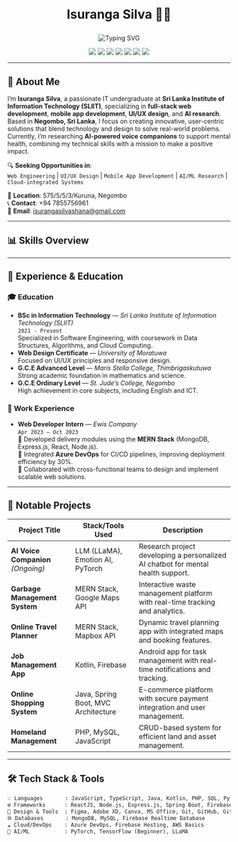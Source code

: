 # <p align="center">Isuranga Silva 👨‍💻</p>

<p align="center">
  <img src="https://readme-typing-svg.demolab.com?font=Fira+Code&duration=3000&pause=500&center=true&vCenter=true&width=500&lines=Hi+I'm+Isuranga+Silva!;IT+Undergraduate+%7C+MERN+Stack+Developer;UI%2FUX+Designer+%7C+Kotlin+Mobile+Dev;AI+Voice+Assistant+Researcher" alt="Typing SVG" />
</p>

<p align="center">
  <a href="https://www.linkedin.com/in/isuranga-silva"><img src="https://img.shields.io/badge/LinkedIn-%230077B5.svg?style=for-the-badge&logo=linkedin&logoColor=white"/></a>
  <a href="mailto:isurangasilvashana@gmail.com"><img src="https://img.shields.io/badge/Email-%23D14836.svg?style=for-the-badge&logo=gmail&logoColor=white"/></a>
  <img src="https://img.shields.io/badge/SLIIT%20Undergraduate-%231DA1F2.svg?style=for-the-badge&logo=academia&logoColor=white"/>
  <img src="https://img.shields.io/badge/ReactJS-%2361DAFB.svg?style=for-the-badge&logo=react&logoColor=black"/>
  <img src="https://img.shields.io/badge/Kotlin-%230095D5.svg?style=for-the-badge&logo=kotlin&logoColor=white"/>
  <img src="https://img.shields.io/badge/MongoDB-%2347A248.svg?style=for-the-badge&logo=mongodb&logoColor=white"/>
  <img src="https://img.shields.io/badge/Figma-%23F24E1E.svg?style=for-the-badge&logo=figma&logoColor=white"/>
</p>

---

## 🚀 About Me

I’m **Isuranga Silva**, a passionate IT undergraduate at **Sri Lanka Institute of Information Technology (SLIIT)**, specializing in **full-stack web development**, **mobile app development**, **UI/UX design**, and **AI research**. Based in **Negombo, Sri Lanka**, I focus on creating innovative, user-centric solutions that blend technology and design to solve real-world problems. Currently, I’m researching **AI-powered voice companions** to support mental health, combining my technical skills with a mission to make a positive impact.

🔍 **Seeking Opportunities in**:  
`Web Engineering` | `UI/UX Design` | `Mobile App Development` | `AI/ML Research` | `Cloud-integrated Systems`

📍 **Location**: 575/5/5/3/Kuruna, Negombo  
📞 **Contact**: +94 7855756961  
📧 **Email**: isurangasilvashana@gmail.com  

---

## 📊 Skills Overview

<p align="center">
  <canvas id="skillsChart" width="400" height="200"></canvas>
</p>

---

## 💼 Experience & Education

### 🎓 Education
- **BSc in Information Technology** — *Sri Lanka Institute of Information Technology (SLIIT)*  
  `2021 - Present`  
  Specialized in Software Engineering, with coursework in Data Structures, Algorithms, and Cloud Computing.
- **Web Design Certificate** — *University of Moratuwa*  
  Focused on UI/UX principles and responsive design.
- **G.C.E Advanced Level** — *Maris Stella College, Thimbrigaskutuwa*  
  Strong academic foundation in mathematics and science.
- **G.C.E Ordinary Level** — *St. Jude’s College, Negombo*  
  High achievement in core subjects, including English and ICT.

### 💼 Work Experience
- **Web Developer Intern** — *Ewis Company*  
  `Apr 2023 – Oct 2023`  
  🔹 Developed delivery modules using the **MERN Stack** (MongoDB, Express.js, React, Node.js).  
  🔹 Integrated **Azure DevOps** for CI/CD pipelines, improving deployment efficiency by 30%.  
  🔹 Collaborated with cross-functional teams to design and implement scalable web solutions.

---

## 📂 Notable Projects

| Project Title                   | Stack/Tools Used                      | Description                                                                 |
|----------------------------------|----------------------------------------|-----------------------------------------------------------------------------|
| **AI Voice Companion** *(Ongoing)* | LLM (LLaMA), Emotion AI, PyTorch        | Research project developing a personalized AI chatbot for mental health support. |
| **Garbage Management System**    | MERN Stack, Google Maps API            | Interactive waste management platform with real-time tracking and analytics. |
| **Online Travel Planner**        | MERN Stack, Mapbox API                 | Dynamic travel planning app with integrated maps and booking features.       |
| **Job Management App**           | Kotlin, Firebase                       | Android app for task management with real-time notifications and tracking.   |
| **Online Shopping System**       | Java, Spring Boot, MVC Architecture     | E-commerce platform with secure payment integration and user management.     |
| **Homeland Management**          | PHP, MySQL, JavaScript                 | CRUD-based system for efficient land and asset management.                   |

<p align="center">
  <canvas id="projectChart" width="400" height="200"></canvas>
</p>

---

## 🛠️ Tech Stack & Tools

```txt
💡 Languages       : JavaScript, TypeScript, Java, Kotlin, PHP, SQL, Python
⚙️ Frameworks      : ReactJS, Node.js, Express.js, Spring Boot, Firebase
📐 Design & Tools  : Figma, Adobe XD, Canva, MS Office, Git, GitHub, GitLab
🌐 Databases       : MongoDB, MySQL, Firebase Realtime Database
☁️ Cloud/DevOps    : Azure DevOps, Firebase Hosting, AWS Basics
🤖 AI/ML           : PyTorch, TensorFlow (Beginner), LLaMA
